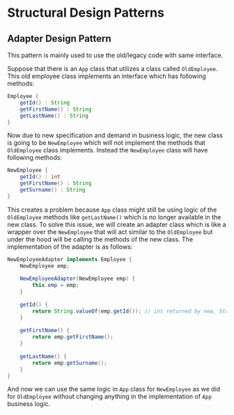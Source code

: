 # Structural Design Patterns

## Adapter Design Pattern

This pattern is mainly used to use the old/legacy code with same interface.

Suppose that there is an `App` class that utilizes a class called `OldEmployee`. This old employee class implements an interface which has following methods:

```java
Employee {
	getId() : String
	getFirstName() : String
	getLastName() : String
}
```

Now due to new specification and demand in business logic, the new class is going to be `NewEmployee` which will not implement the methods that `OldEmployee` class implements. Instead the `NewEmployee` class will have following methods:

```java
NewEmployee {
	getId() : int
	getFirstName() : String
	getSurname() : String
}
```

This creates a problem because `App` class might still be using logic of the `OldEmployee` methods like `getLastName()` which is no longer available in the new class. To solve this issue, we will create an adapter class which is like a wrapper over the `NewEmployee` that will act similar to the `OldEmployee` but under the hood will be calling the methods of the new class. The implementation of the adapter is as follows:

```java
NewEmployeeAdapter implements Employee {
	NewEmployee emp;
	
	NewEmployeeAdapter(NewEmployee emp) {
		this.emp = emp;
	}
	
	getId() {
		return String.valueOf(emp.getId()); // int returned by new, String by old
	}
	
	getFirstName() {
		return emp.getFirstName();
	}
	
	getLastName() {
		return emp.getSurname();
	}
}
```

And now we can use the same logic in `App` class for `NewEmployee` as we did for `OldEmployee` without changing anything in the implementation of `App` business logic.